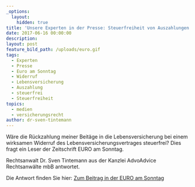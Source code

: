 ```yaml
---
_options:
  layout:
    hidden: true
title: 'Unsere Experten in der Presse: Steuerfreiheit von Auszahlungen bei Widerruf von Lebensversicherungen'
date: 2017-06-16 00:00:00
description:
layout: post
feature_bild_path: /uploads/euro.gif
tags:
  - Experten
  - Presse
  - Euro am Sonntag
  - Widerruf
  - Lebensversicherung
  - Auszahlung
  - steuerfrei
  - Steuerfreiheit
topics:
  - medien
  - versicherungsrecht
author: dr-sven-tintemann
---
```



Wäre die Rückzahlung meiner Beitäge in die Lebensversicherung bei einem wirksamen Widerruf des Lebensversicherungsvertrages steuerfrei? Dies fragt ein Leser der Zeitschrift EURO am Sonntag.

Rechtsanwalt Dr. Sven Tintemann aus der Kanzlei AdvoAdvice Rechtsanwälte mbB antwortet.

Die Antwort finden Sie hier: [Zum Beitrag in der EURO am Sonntag](http://www.finanzen.net/nachricht/private-finanzen/euro-am-sonntag-mailbox-lebensversicherung-steuerfrei-kuendigen-5517230)
